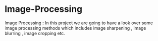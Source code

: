 # Image-Processing
Image Processing : In this project we are going to have a look over some image processing methods which includes image sharpening , image blurring , image cropping etc.
